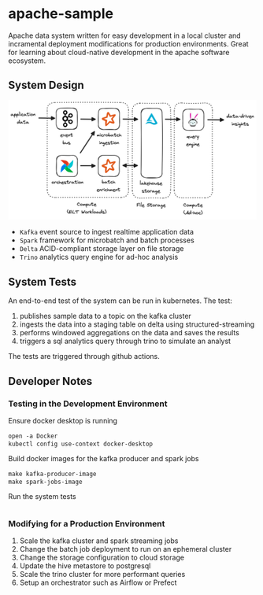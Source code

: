 # apache-sample
Apache data system written for easy development in a local cluster and incramental deployment modifications for production environments. Great for learning about cloud-native development in the apache software ecosystem.

## System Design

![](system-design.png)

- `Kafka` event source to ingest realtime application data
- `Spark` framework for microbatch and batch processes
- `Delta` ACID-compliant storage layer on file storage
- `Trino` analytics query engine for ad-hoc analysis

## System Tests

An end-to-end test of the system can be run in kubernetes. The test:

1. publishes sample data to a topic on the kafka cluster
2. ingests the data into a staging table on delta using structured-streaming
3. performs windowed aggregations on the data and saves the results
4. triggers a sql analytics query through trino to simulate an analyst

The tests are triggered through github actions.


## Developer Notes

### Testing in the Development Environment
Ensure docker desktop is running
```shell
open -a Docker
kubectl config use-context docker-desktop
```

Build docker images for the kafka producer and spark jobs
```shell
make kafka-producer-image
make spark-jobs-image
```

Run the system tests
```shell

```


### Modifying for a Production Environment

1. Scale the kafka cluster and spark streaming jobs
2. Change the batch job deployment to run on an ephemeral cluster
3. Change the storage configuration to cloud storage
4. Update the hive metastore to postgresql
5. Scale the trino cluster for more performant queries
6. Setup an orchestrator such as Airflow or Prefect
